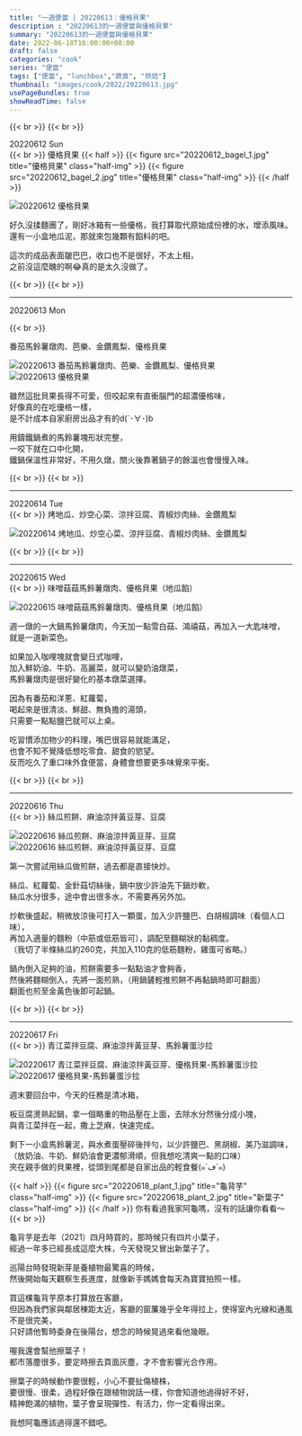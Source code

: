 ```yaml
---
title: "一週便當 | 20220613：優格貝果"
description : "20220613的一週便當與優格貝果"
summary: "20220613的一週便當與優格貝果"
date: 2022-06-18T16:00:00+08:00
draft: false
categories: "cook"
series: "便當"
tags: ["便當", "lunchbox","蔬食", "烘焙"]
thumbnail: "images/cook/2022/20220613.jpg"
usePageBundles: true
showReadTime: false
---
```


{{< br >}}
{{< br >}}

<div class="border-item"><span>20220612 Sun</span></div>
{{< br >}}
優格貝果
{{< half >}}
{{< figure src="20220612_bagel_1.jpg" title="優格貝果" class="half-img" >}}
{{< figure src="20220612_bagel_2.jpg" title="優格貝果" class="half-img" >}}
{{< /half >}}

![20220612 優格貝果](20220612_bagel_3.jpg)

好久沒揉麵團了，剛好冰箱有一些優格，我打算取代原始成份裡的水，增添風味。
\
還有一小盒地瓜泥，那就來包幾顆有餡料的吧。

這次的成品表面皺巴巴，收口也不是很好，不太上相，
\
之前沒這麼醜的啊😂真的是太久沒做了。

{{< br >}}
{{< br >}}

---

<div class="border-item"><span>20220613 Mon</span></div>

{{< br >}}

番茄馬鈴薯燉肉、芭樂、金鑽鳳梨、優格貝果

![20220613 番茄馬鈴薯燉肉、芭樂、金鑽鳳梨、優格貝果](20220613_bento_1.jpg)
![20220613 優格貝果](20220613_bento_2.jpg)

雖然這批貝果長得不可愛，但咬起來有直衝腦門的超濃優格味，
\
好像真的在吃優格一樣，
\
是不計成本自家廚房出品才有的d(`･∀･)b

用鑄鐵鍋煮的馬鈴薯塊形狀完整，
\
一咬下就在口中化開，
\
鐵鍋保溫性非常好，不用久燉，關火後靠著鍋子的餘溫也會慢慢入味。

{{< br >}}
{{< br >}}

---

<div class="border-item"><span>20220614 Tue</span></div>
{{< br >}}
烤地瓜、炒空心菜、涼拌豆腐、青椒炒肉絲、金鑽鳳梨

![20220614 烤地瓜、炒空心菜、涼拌豆腐、青椒炒肉絲、金鑽鳳梨](20220614_bento_1.jpg)


{{< br >}}
{{< br >}}

---

<div class="border-item"><span>20220615 Wed</span></div>
{{< br >}}
味噌菇菇馬鈴薯燉肉、優格貝果（地瓜餡）

![20220615 味噌菇菇馬鈴薯燉肉、優格貝果（地瓜餡）](20220615_bento_1.jpg)

週一燉的一大鍋馬鈴薯燉肉，今天加一點雪白菇、鴻禧菇，再加入一大匙味噌，
\
就是一道新菜色。

如果加入咖哩塊就會變日式咖哩，
\
加入鮮奶油、牛奶、高麗菜，就可以變奶油燉菜，
\
馬鈴薯燉肉是很好變化的基本燉菜選擇。

因為有番茄和洋蔥、紅蘿蔔，
\
喝起來是很清淡、鮮甜、無負擔的湯頭，
\
只需要一點點鹽巴就可以上桌。

吃習慣添加物少的料理，嘴巴很容易就能滿足，
\
也會不知不覺降低想吃零食、甜食的慾望。
\
反而吃久了重口味外食便當，身體會想要更多味覺來平衡。

{{< br >}}
{{< br >}}

---

<div class="border-item"><span>20220616 Thu</span></div>
{{< br >}}
絲瓜煎餅、麻油涼拌黃豆芽、豆腐

![20220616 絲瓜煎餅、麻油涼拌黃豆芽、豆腐](20220616_bento_1.jpg)
![20220616 絲瓜煎餅、麻油涼拌黃豆芽、豆腐](20220616_bento_2.jpg)

第一次嘗試用絲瓜做煎餅，過去都是直接快炒。

絲瓜、紅蘿蔔、金針菇切絲後，鍋中放少許油先下鍋炒軟，
\
絲瓜水分很多，途中會出很多水，不需要再另外加。

炒軟後盛起，稍微放涼後可打入一顆蛋，加入少許鹽巴、白胡椒調味（看個人口味），
\
再加入適量的麵粉（中筋或低筋皆可），調配至麵糊狀的黏稠度。
\
（我切了半條絲瓜約260克，共加入110克的低筋麵粉，雞蛋可省略。）

鍋內倒入足夠的油，煎餅需要多一點點油才會夠香，
\
然後將麵糊倒入，先將一面煎熟，（用鍋鏟輕推煎餅不再黏鍋時即可翻面）
\
翻面也煎至金黃色後即可起鍋。


{{< br >}}
{{< br >}}

---

<div class="border-item"><span>20220617 Fri</span></div>
{{< br >}}
青江菜拌豆腐、麻油涼拌黃豆芽、馬鈴薯蛋沙拉

![20220617 青江菜拌豆腐、麻油涼拌黃豆芽、優格貝果-馬鈴薯蛋沙拉](20220617_bento_1.jpg)
![20220617 優格貝果-馬鈴薯蛋沙拉](20220617_bento_2.jpg)

週末要回台中，今天的任務是清冰箱，

板豆腐燙熟起鍋，拿一個略重的物品壓在上面，去除水分然後分成小塊，
\
與青江菜拌在一起，撒上芝麻，快速完成。

剩下一小盒馬鈴薯泥，與水煮蛋壓碎後拌勻，以少許鹽巴、黑胡椒、美乃滋調味，
\
（放奶油、牛奶、鮮奶油會更濃郁滑順，但我想吃清爽一點的口味）
\
夾在親手做的貝果裡，從頭到尾都是自家出品的輕食餐(๑´ڡ`๑)


{{< half >}}
{{< figure src="20220618_plant_1.jpg" title="龜背芋" class="half-img" >}}
{{< figure src="20220618_plant_2.jpg" title="新葉子" class="half-img" >}}
{{< /half >}}
你有看過我家阿龜嗎，沒有的話讓你看看～
{{< br >}}

龜背芋是去年（2021）四月時買的，那時候只有四片小葉子，
\
經過一年多已經長成這麼大株，今天發現又冒出新葉子了。

巡陽台時發現新芽是養植物最驚喜的時候，
\
然後開始每天觀察生長進度，就像新手媽媽會每天為寶寶拍照一樣。

買這棵龜背芋原本打算放在客廳，
\
但因為我們家與鄰居棟距太近，客廳的窗簾幾乎全年得拉上，使得室內光線和通風不是很完美，
\
只好請他暫時委身在後陽台，想念的時候晃過來看他幾眼。

喔我還會幫他擦葉子！
\
都市落塵很多，要定時擦去頁面灰塵，才不會影響光合作用。

擦葉子的時候動作要很輕，小心不要扯傷植株，
\
要很慢、很柔，過程好像在跟植物說話一樣，你會知道他過得好不好，
\
精神飽滿的植物，葉子會呈現彈性、有活力，你一定看得出來。

我想阿龜應該過得還不錯吧。

